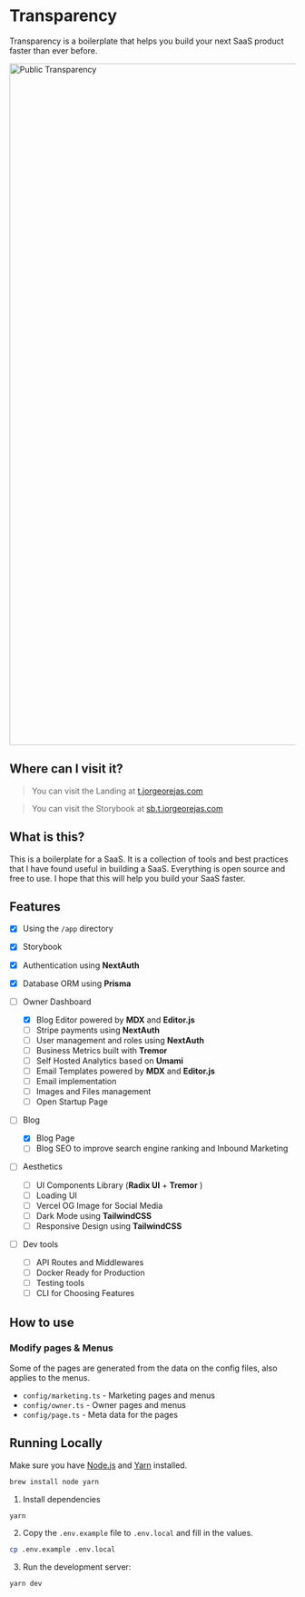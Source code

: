 # Transparency

Transparency is a boilerplate that helps you build your next SaaS product faster than ever before.

<img width="1200" alt="Public Transparency" src="https://user-images.githubusercontent.com/40031461/207564337-c1800939-9c4a-422c-8f8d-3203f7f758c1.png">

## Where can I visit it?

> You can visit the Landing at [t.jorgeorejas.com](https://t.jorgeorejas.com)

> You can visit the Storybook at [sb.t.jorgeorejas.com](https://sb.t.jorgeorejas.com)

## What is this?

This is a boilerplate for a SaaS. It is a collection of tools and best practices that I have found useful in building a SaaS. Everything is open source and free to use. I hope that this will help you build your SaaS faster.

## Features

- [x] Using the `/app` directory
- [x] Storybook
- [x] Authentication using **NextAuth**
- [x] Database ORM using **Prisma**
- [ ] Owner Dashboard

  - [x] Blog Editor powered by **MDX** and **Editor.js**
  - [ ] Stripe payments using **NextAuth**
  - [ ] User management and roles using **NextAuth**
  - [ ] Business Metrics built with **Tremor**
  - [ ] Self Hosted Analytics based on **Umami**
  - [ ] Email Templates powered by **MDX** and **Editor.js**
  - [ ] Email implementation
  - [ ] Images and Files management
  - [ ] Open Startup Page

- [ ] Blog

  - [x] Blog Page
  - [ ] Blog SEO to improve search engine ranking and Inbound Marketing

- [ ] Aesthetics

  - [ ] UI Components Library (**Radix UI** + **Tremor** )
  - [ ] Loading UI
  - [ ] Vercel OG Image for Social Media
  - [ ] Dark Mode using **TailwindCSS**
  - [ ] Responsive Design using **TailwindCSS**

- [ ] Dev tools

  - [ ] API Routes and Middlewares
  - [ ] Docker Ready for Production
  - [ ] Testing tools
  - [ ] CLI for Choosing Features

## How to use

### Modify pages & Menus

Some of the pages are generated from the data on the config files, also applies to the menus.

- `config/marketing.ts` - Marketing pages and menus
- `config/owner.ts` - Owner pages and menus
- `config/page.ts` - Meta data for the pages

## Running Locally

Make sure you have [Node.js](https://nodejs.org/) and [Yarn](https://yarnpkg.com/) installed.

```sh
brew install node yarn
```

1. Install dependencies

```sh
yarn
```

2. Copy the `.env.example` file to `.env.local` and fill in the values.

```sh
cp .env.example .env.local
```

3. Run the development server:

```sh
yarn dev
```
